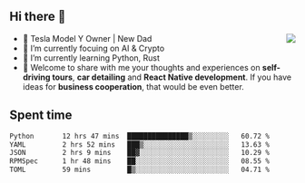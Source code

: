 ## Hi there 👋
<img align="right" src="https://github-readme-stats.vercel.app/api?username=ljunb&show_icons=true&icon_color=CE1D2D&text_color=718096&bg_color=00000000&hide_title=true&hide_border=true" />

- 🚗 Tesla Model Y Owner | New Dad
- 🔭 I’m currently focuing on AI & Crypto
- 🌱 I’m currently learning Python, Rust
- 💬 Welcome to share with me your thoughts and experiences on **self-driving tours**, **car detailing** and **React Native development**. If you have ideas for **business cooperation**, that would be even better.




## Spent time
<!--START_SECTION:waka-->

```txt
Python       12 hrs 47 mins  ███████████████▒░░░░░░░░░   60.72 %
YAML         2 hrs 52 mins   ███▒░░░░░░░░░░░░░░░░░░░░░   13.63 %
JSON         2 hrs 9 mins    ██▓░░░░░░░░░░░░░░░░░░░░░░   10.29 %
RPMSpec      1 hr 48 mins    ██░░░░░░░░░░░░░░░░░░░░░░░   08.55 %
TOML         59 mins         █▒░░░░░░░░░░░░░░░░░░░░░░░   04.71 %
```

<!--END_SECTION:waka-->
